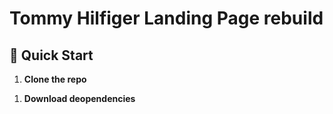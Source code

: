 # Tommy Hilfiger Landing Page rebuild

## 🚀 Quick Start

1.  **Clone the repo**

1)  **Download deopendencies**
